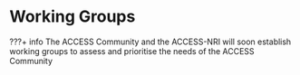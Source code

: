 # Working Groups

???+ info
    The ACCESS Community and the ACCESS-NRI will soon establish working groups to assess and prioritise the needs of the ACCESS Community
